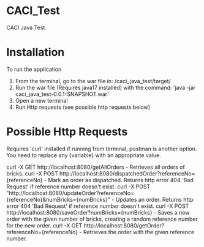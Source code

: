 # CACI_Test
CACI Java Test

# Installation
To run the application
1. From the terminal, go to the war file in: /caci_java_test/target/
2. Run the war file (Requires java17 installed) with the command: 'java -jar caci_java_test-0.0.1-SNAPSHOT.war'
3. Open a new terminal
4. Run Http requests (see possible http requests below)

# Possible Http Requests
Requires 'curl' installed if running from terminal, postman is another option.
You need to replace any {variable} with an appropriate value.

curl -X GET http://localhost:8080/getAllOrders - Retrieves all orders of bricks.
curl -X POST http://localhost:8080/dispatchedOrder?referenceNo={referenceNo} - Mark an order as dispatched. Returns http error 404 'Bad Request' if reference number doesn't exist.
curl -X POST "http://localhost:8080/updateOrder?referenceNo={referenceNo}&numBricks={numBricks}" - Updates an order. Returns http error 404 'Bad Request' if reference number doesn't exist.
curl -X POST http://localhost:8080/saveOrder?numBricks={numBricks} - Saves a new order with the given number of bricks, creating a random reference number for the new order.
curl -X GET http://localhost:8080/getOrder?referenceNo={referenceNo} - Retrieves the order with the given reference number.
